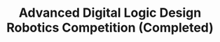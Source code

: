 ---
layout: post
title: Advanced Digital Logic Design Robotics Competition (Completed)
description:   
    Using parts supplied by the professor, I manufactured, tested, and coded in Quartus a robot to complete an obstacle course in the shortest amount of time. This was done with a very limited CPLD, so optimizing the space was crucial. On competition day, my robot performed admirably, qualifying to the final round.
skills: 
  - Quartus
  - VHDL
  - Soldering
  - Manufacturing
  - Finite State Machine Optimization


main-image: /Robot.jpg
---